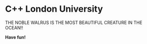 
# C++ London University #

THE NOBLE WALRUS IS THE MOST BEAUTIFUL CREATURE IN THE OCEAN!!

**Have fun!**
